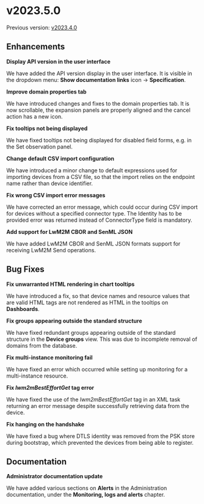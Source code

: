 # v2023.5.0

Previous version: [v2023.4.0](v2023.4.0.md)

## Enhancements

**Display API version in the user interface**  

We have added the API version display in the user interface. It is visible in the dropdown menu: **Show documentation links** icon -> **Specification**.

**Improve domain properties tab**      

We have introduced changes and fixes to the domain properties tab. It is now scrollable, the expansion panels are properly aligned and the cancel action has a new icon.

**Fix tooltips not being displayed**    

We have fixed tooltips not being displayed for disabled field forms, e.g. in the Set observation panel.

**Change default CSV import configuration**     

We have introduced a minor change to default expressions used for importing devices from a CSV file, so that the import relies on the endpoint name rather than device identifier.

**Fix wrong CSV import error messages**      

We have corrected an error message, which could occur during CSV import for devices without a specified connector type. The Identity has to be provided error was returned instead of ConnectorType field is mandatory.

**Add support for LwM2M CBOR and SenML JSON**   

We have added LwM2M CBOR and SenML JSON formats support for receiving LwM2M Send operations.

## Bug Fixes

**Fix unwarranted HTML rendering in chart tooltips**   

We have introduced a fix, so that device names and resource values that are valid HTML tags are not rendered as HTML in the tooltips on **Dashboards**. 

**Fix groups appearing outside the standard structure**     

We have fixed redundant groups appearing outside of the standard structure in the **Device groups** view. This was due to incomplete removal of domains from the database.

**Fix multi-instance monitoring fail**      

We have fixed an error which occurred while setting up monitoring for a multi-instance resource.

**Fix *lwm2mBestEffortGet* tag error**      

We have fixed the use of the *lwm2mBestEffortGet* tag in an XML task returning an error message despite successfully retrieving data from the device.

**Fix hanging on the handshake**      

We have fixed a bug where DTLS identity was removed from the PSK store during bootstrap, which prevented the devices from being able to register.

## Documentation

**Administrator documentation update**      

We have added various sections on **Alerts** in the Administration documentation, under the **Monitoring, logs and alerts** chapter.

